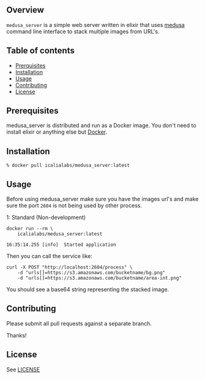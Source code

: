 ## Overview

`medusa_server` is a simple web server written in elixir that uses [medusa](https://github.com/IcaliaLabs/medusa) command line interface to stack multiple images from URL's.

## Table of contents

- [Prerquisites](#prerequisites)
- [Installation](#installation)
- [Usage](#usage)
- [Contributing](#contributing)
- [License](#license)

## Prerequisites

medusa_server is distributed and run as a Docker image. You don't need to install elixir or anything else but [Docker](https://docker.io).

## Installation

```console
% docker pull icalialabs/medusa_server:latest
```

## Usage

Before using medusa_server make sure you have the images url's and make sure the port `2604` is not being used by other process.

1: Standard (Non-development)

```console
docker run --rm \
	icalialabs/medusa_server:latest
	
16:35:14.255 [info]  Started application
```
  
Then you can call the service like:

```
curl -X POST "http://localhost:2604/process" \
	-d "urls[]=https://s3.amazonaws.com/bucketname/bg.png" 
	-d "urls[]=https://s3.amazonaws.com/bucketname/area-int.png"
```

You should see a base64 string representing the stacked image.

## Contributing

Please submit all pull requests against a separate branch.

Thanks!

## License

See [LICENSE](LICENSE.txt)

